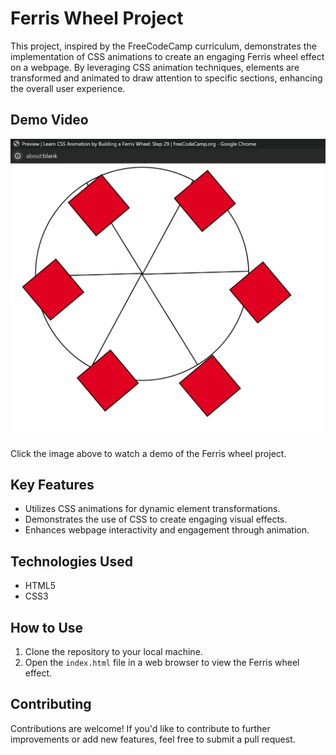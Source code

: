 # Ferris Wheel Project

This project, inspired by the FreeCodeCamp curriculum, demonstrates the implementation of CSS animations to create an engaging Ferris wheel effect on a webpage. By leveraging CSS animation techniques, elements are transformed and animated to draw attention to specific sections, enhancing the overall user experience.

## Demo Video

[![Ferris Wheel Demo Video](demo.png)](demo.mp4)

Click the image above to watch a demo of the Ferris wheel project.

## Key Features

- Utilizes CSS animations for dynamic element transformations.
- Demonstrates the use of CSS to create engaging visual effects.
- Enhances webpage interactivity and engagement through animation.

## Technologies Used

- HTML5
- CSS3

## How to Use

1. Clone the repository to your local machine.
2. Open the `index.html` file in a web browser to view the Ferris wheel effect.

## Contributing

Contributions are welcome! If you'd like to contribute to further improvements or add new features, feel free to submit a pull request.
